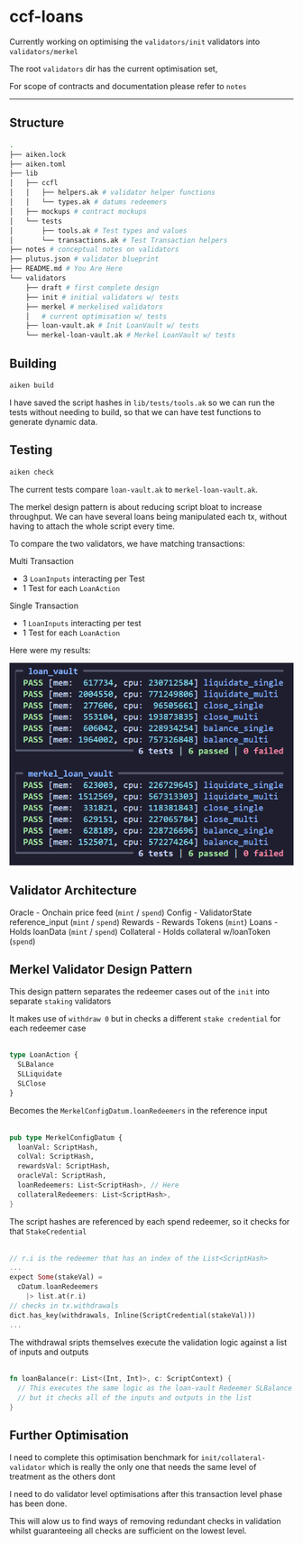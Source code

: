 # ccf-loans

Currently working on optimising the `validators/init` validators into `validators/merkel`

The root `validators` dir has the current optimisation set,

For scope of contracts and documentation please refer to `notes` 

---

## Structure

```bash
.
├── aiken.lock
├── aiken.toml
├── lib
│   ├── ccfl
│   │   ├── helpers.ak # validator helper functions
│   │   └── types.ak # datums redeemers
│   ├── mockups # contract mockups
│   └── tests
│       ├── tools.ak # Test types and values
│       └── transactions.ak # Test Transaction helpers
├── notes # conceptual notes on validators
├── plutus.json # validator blueprint
├── README.md # You Are Here
└── validators
    ├── draft # first complete design
    ├── init # initial validators w/ tests
    ├── merkel # merkelised validators
    │   # current optimisation w/ tests
    ├── loan-vault.ak # Init LoanVault w/ tests
    └── merkel-loan-vault.ak # Merkel LoanVault w/ tests
```

## Building

```sh
aiken build
```

I have saved the script hashes in `lib/tests/tools.ak` so we can run the tests without
needing to build, so that we can have test functions to generate dynamic data.

## Testing

```sh
aiken check
```

The current tests compare `loan-vault.ak` to `merkel-loan-vault.ak`.

The merkel design pattern is about reducing script bloat to increase throughput. We can 
have several loans being manipulated each tx, without having to attach the whole script 
every time.

To compare the two validators, we have matching transactions:

Multi Transaction

- 3 `LoanInputs` interacting per Test
- 1 Test for each `LoanAction`

Single Transaction

- 1 `LoanInputs` interacting per test
- 1 Test for each `LoanAction`

Here were my results:

![image](./CCFLMerkelLoanValTests.png)

## Validator Architecture

Oracle - Onchain price feed (`mint` / `spend`)
Config - ValidatorState reference_input (`mint` / `spend`)
Rewards - Rewards Tokens (`mint`)
Loans - Holds loanData (`mint` / `spend`)
Collateral - Holds collateral w/loanToken (`spend`)

## Merkel Validator Design Pattern

This design pattern separates the redeemer cases out of the `init` into separate 
`staking` validators

It makes use of `withdraw 0` but in checks a different `stake credential` for each 
redeemer case

```rust

type LoanAction {
  SLBalance
  SLLiquidate
  SLClose
}

```

Becomes the `MerkelConfigDatum.loanRedeemers` in the reference input

```rust

pub type MerkelConfigDatum {
  loanVal: ScriptHash,
  colVal: ScriptHash,
  rewardsVal: ScriptHash,
  oracleVal: ScriptHash,
  loanRedeemers: List<ScriptHash>, // Here
  collateralRedeemers: List<ScriptHash>,
}

```

The script hashes are referenced by each spend redeemer, so it checks for that 
`StakeCredential`

```rust

// r.i is the redeemer that has an index of the List<ScriptHash>
...
expect Some(stakeVal) =
  cDatum.loanRedeemers
    |> list.at(r.i)
// checks in tx.withdrawals
dict.has_key(withdrawals, Inline(ScriptCredential(stakeVal)))
...

```

The withdrawal sripts themselves execute the validation logic against a list of inputs 
and outputs

```rust

fn loanBalance(r: List<(Int, Int)>, c: ScriptContext) {
  // This executes the same logic as the loan-vault Redeemer SLBalance
  // but it checks all of the inputs and outputs in the list
}

```

## Further Optimisation

I need to complete this optimisation benchmark for `init/collateral-validator` which is 
really the only one that needs the same level of treatment as the others dont

I need to do validator level optimisations after this transaction level phase has been 
done.

This will alow us to find ways of removing redundant checks in validation whilst 
guaranteeing all checks are sufficient on the lowest level.

